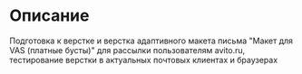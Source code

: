 # Описание 
Подготовка к верстке и верстка адаптивного макета письма "Макет для VAS (платные бусты)" для рассылки пользователям avito.ru, тестирование верстки в актуальных почтовых клиентах и браузерах
